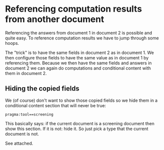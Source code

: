 # Referencing computation results from another document

Referencing the answers from document 1 in document 2 is possible and quite
easy. To reference computation results we have to jump through some hoops.

The "trick" is to have the same fields in document 2 as in document 1. We then
configure those fields to have the same value as in document 1 by referencing
them. Because we then have the same fields and answers in document 2 we can
again do computations and conditional content with them in document 2.

## Hiding the copied fields

We (of course) don't want to show those copied fields so we hide them in a
conditional content section that will never be true:

    pragma:tool==screening

This basically says: if the current document is a screening document then
show this section. If it is not: hide it. So just pick a type that the current
document is not.

See attached.
